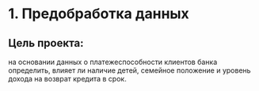 # 1. Предобработка данных #
## Цель проекта: ## 
на основании данных о платежеспособности клиентов банка определить, влияет ли наличие детей, семейное положение и уровень дохода на возврат кредита в срок. 
